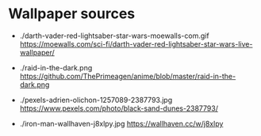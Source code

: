 # Wallpaper sources

- ./darth-vader-red-lightsaber-star-wars-moewalls-com.gif https://moewalls.com/sci-fi/darth-vader-red-lightsaber-star-wars-live-wallpaper/

- ./raid-in-the-dark.png https://github.com/ThePrimeagen/anime/blob/master/raid-in-the-dark.png

- ./pexels-adrien-olichon-1257089-2387793.jpg https://www.pexels.com/photo/black-sand-dunes-2387793/

- ./iron-man-wallhaven-j8xlpy.jpg https://wallhaven.cc/w/j8xlpy
